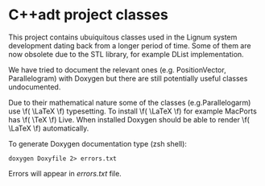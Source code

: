 # C++adt project classes

This project contains ubuiquitous classes used in the Lignum system development
dating back from a longer period of time. Some of them are now obsolete
due to the STL library, for example DList implementation.

We have tried to document the relevant ones (e.g. PositionVector, Parallelogram)
with Doxygen but there are still potentially useful classes undocumented.

Due to their mathematical nature some of the classes (e.g.Parallelogarm)
use \f( \LaTeX \f) typesetting. To install \f( \LaTeX \f) for example MacPorts
has \f( \TeX \f) Live. When installed Doxygen should be able to render
\f( \LaTeX \f) automatically.

To generate Doxygen documentation type (zsh shell):

    doxygen Doxyfile 2> errors.txt
    
Errors will appear in *errors.txt* file.
